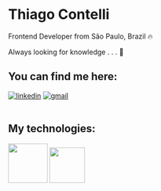 # Thiago Contelli

Frontend Developer from São Paulo, Brazil 🔥

Always looking for knowledge . . . 🧠

## You can find me here:

<div>
  <a href="https://https://www.linkedin.com/in/thiagocontelli/"><img src="https://img.shields.io/static/v1?label=&message=linkedin&color=%234285F4&style=for-the-badge&logo=linkedin&logoColor=white" alt="linkedin"></a>
  <a href="mailto:thiagocontellid@gmail.com"><img src="https://img.shields.io/static/v1?label=&message=gmail&color=%23BB001B&style=for-the-badge&logo=gmail&logoColor=white" alt="gmail"></a>
</div>
<br>

## My technologies:
<img style="width: 5rem" src="https://upload.wikimedia.org/wikipedia/commons/thumb/a/a7/React-icon.svg/640px-React-icon.svg.png">
<img style="width: 4.5rem" src="https://www.svgrepo.com/show/303600/typescript-logo.svg">
